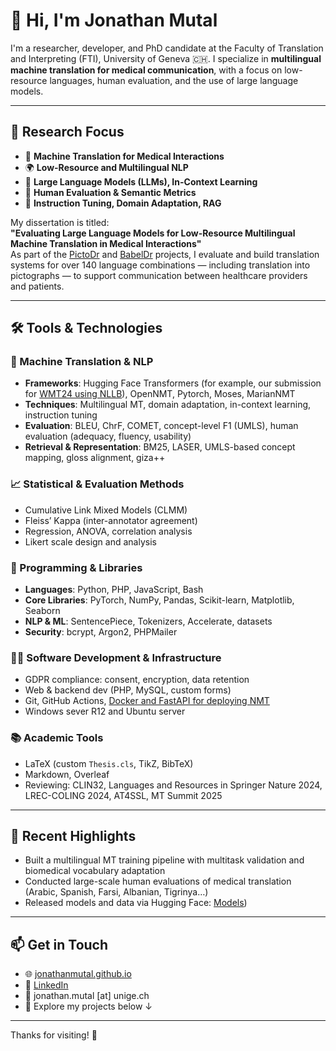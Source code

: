 # 👋 Hi, I'm Jonathan Mutal

I'm a researcher, developer, and PhD candidate at the Faculty of Translation and Interpreting (FTI), University of Geneva 🇨🇭. I specialize in **multilingual machine translation for medical communication**, with a focus on low-resource languages, human evaluation, and the use of large language models.

---

## 🧠 Research Focus

- 🏥 **Machine Translation for Medical Interactions**
- 🌍 **Low-Resource and Multilingual NLP**
- 🤖 **Large Language Models (LLMs), In-Context Learning**
- 🧾 **Human Evaluation & Semantic Metrics**
- 🔁 **Instruction Tuning, Domain Adaptation, RAG**

My dissertation is titled:  
**"Evaluating Large Language Models for Low-Resource Multilingual Machine Translation in Medical Interactions"**  
As part of the [PictoDr](https://www.unige.ch/pictodr) and [BabelDr](https://babeldr.unige.ch) projects, I evaluate and build translation systems for over 140 language combinations — including translation into pictographs — to support communication between healthcare providers and patients.

---

## 🛠️ Tools & Technologies

### 🧠 Machine Translation & NLP
- **Frameworks**: Hugging Face Transformers (for example, our submission for [WMT24 using NLLB](https://github.com/jonathanmutal/WMT-24-Submission)), OpenNMT, Pytorch, Moses, MarianNMT
- **Techniques**: Multilingual MT, domain adaptation, in-context learning, instruction tuning
- **Evaluation**: BLEU, ChrF, COMET, concept-level F1 (UMLS), human evaluation (adequacy, fluency, usability)
- **Retrieval & Representation**: BM25, LASER, UMLS-based concept mapping, gloss alignment, giza++

### 📈 Statistical & Evaluation Methods
- Cumulative Link Mixed Models (CLMM)
- Fleiss’ Kappa (inter-annotator agreement)
- Regression, ANOVA, correlation analysis
- Likert scale design and analysis

### 🧰 Programming & Libraries
- **Languages**: Python, PHP, JavaScript, Bash
- **Core Libraries**: PyTorch, NumPy, Pandas, Scikit-learn, Matplotlib, Seaborn
- **NLP & ML**: SentencePiece, Tokenizers, Accelerate, datasets
- **Security**: bcrypt, Argon2, PHPMailer

### 🧑‍💻 Software Development & Infrastructure
- GDPR compliance: consent, encryption, data retention
- Web & backend dev (PHP, MySQL, custom forms)
- Git, GitHub Actions, [Docker and FastAPI for deploying NMT](https://github.com/jonathanmutal/fastiAPI-AI-deploy-docker)
- Windows sever R12 and Ubuntu server

### 📚 Academic Tools
- LaTeX (custom `Thesis.cls`, TikZ, BibTeX)
- Markdown, Overleaf
- Reviewing: CLIN32, Languages and Resources in Springer Nature 2024, LREC-COLING 2024, AT4SSL, MT Summit 2025

---

## 🚀 Recent Highlights

- Built a multilingual MT training pipeline with multitask validation and biomedical vocabulary adaptation
- Conducted large-scale human evaluations of medical translation (Arabic, Spanish, Farsi, Albanian, Tigrinya…)
- Released models and data via Hugging Face: [Models](https://huggingface.co/jonathanmutal))

---

## 📫 Get in Touch

- 🌐 [jonathanmutal.github.io](https://jonathanmutal.github.io)
- 💼 [LinkedIn](https://www.linkedin.com/in/jonathan-mutal/)
- 📧 jonathan.mutal [at] unige.ch  
- 🐙 Explore my projects below ↓

---

Thanks for visiting! 👋
